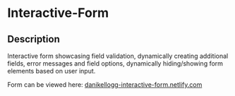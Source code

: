 # Interactive-Form

## Description 

Interactive form showcasing field validation, dynamically creating additional fields, error messages and field options, dynamically hiding/showing form elements based on user input.

Form can be viewed here: [danikellogg-interactive-form.netlify.com](danikellogg-interactive-form.netlify.com) 

